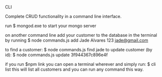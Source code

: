  C L I 

Complete CRUD functionality in a command line interface. 

run $ mongod.exe to start your mongo server

on another command line add your customer to the database in the terminal by running $ node commands.js add Jade Alvares 123 jade@gmail.com  

to find a customer: $ node commands.js find jade
 
to update customer (by id): $ node commands.js update 3f944367c896e4f

if you run $npm link you can open a terminal wherever and simply run:
$ cli list
this will list all customers and you can run any command this way.
